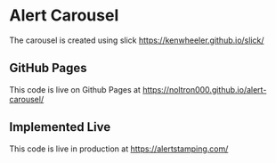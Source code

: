# Alert Carousel
The carousel is created using slick https://kenwheeler.github.io/slick/

## GitHub Pages
This code is live on Github Pages at https://noltron000.github.io/alert-carousel/

## Implemented Live
This code is live in production at https://alertstamping.com/
